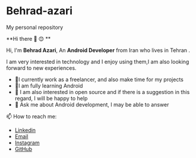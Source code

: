 # Behrad-azari
My personal repository


**Hi there 👋 😊 **

Hi, I'm **Behrad Azari**, An **Android Developer** from Iran who lives in Tehran .

I am very interested in technology and I enjoy using them,I am also looking forward to new experiences.



* 🔭I currently work as a freelancer, and also make time for my projects
* 🌱I am fully learning Android
* 👯 I am also interested in open source and if there is a suggestion in this regard, I will be happy to help
* 💬 Ask me about Android development, I may be able to answer



📫 How to reach me:

-  [Linkedin](https://www.linkedin.com/in/behrad-azari-5058/) 
-  [ Email](mailto:behrad.tech@yahoo.com?subject=[GitHub]%20Source%20Han%20Sans)
-  [Instagram](https://www.instagram.com/behrad.tech/)
-  [GitHub](http://github.com/brhradazari)



